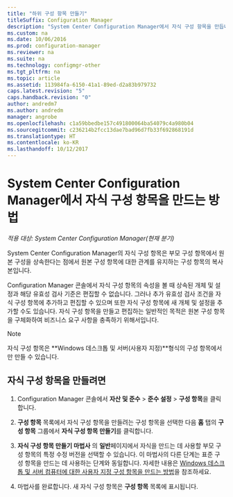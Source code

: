 ```yaml
---
title: "하위 구성 항목 만들기"
titleSuffix: Configuration Manager
description: "System Center Configuration Manager에서 자식 구성 항목을 만듭니다."
ms.custom: na
ms.date: 10/06/2016
ms.prod: configuration-manager
ms.reviewer: na
ms.suite: na
ms.technology: configmgr-other
ms.tgt_pltfrm: na
ms.topic: article
ms.assetid: 113984fa-6150-41a1-89ed-d2a83b979732
caps.latest.revision: "5"
caps.handback.revision: "0"
author: andredm7
ms.author: andredm
manager: angrobe
ms.openlocfilehash: c1a59bbedbe157c491800064ba54079c4a980b04
ms.sourcegitcommit: c236214b2fcc13dae7bad96d7fb33f692868191d
ms.translationtype: HT
ms.contentlocale: ko-KR
ms.lasthandoff: 10/12/2017
---
```

# <a name="how-to-create-child-configuration-items-in-system-center-configuration-manager"></a>System Center Configuration Manager에서 자식 구성 항목을 만드는 방법

*적용 대상: System Center Configuration Manager(현재 분기)*

System Center Configuration Manager의 자식 구성 항목은 부모 구성 항목에서 원본 구성을 상속한다는 점에서 원본 구성 항목에 대한 관계를 유지하는 구성 항목의 복사본입니다.  

Configuration Manager 콘솔에서 자식 구성 항목의 속성을 볼 때 상속된 개체 및 설정과 해당 유효성 검사 기준은 편집할 수 없습니다. 그러나 추가 유효성 검사 조건을 자식 구성 항목에 추가하고 편집할 수 있으며 또한 자식 구성 항목에 새 개체 및 설정을 추가할 수도 있습니다.
자식 구성 항목을 만들고 편집하는 일반적인 목적은 원본 구성 항목을 구체화하여 비즈니스 요구 사항을 충족하기 위해서입니다.  

> [!NOTE]  
>  자식 구성 항목은 **Windows 데스크톱 및 서버(사용자 지정)**형식의 구성 항목에서만 만들 수 있습니다.  

## <a name="to-create-a-child-configuration-item"></a>자식 구성 항목을 만들려면  

1.  Configuration Manager 콘솔에서 **자산 및 준수** > **준수 설정** > **구성 항목**을 클릭합니다.  

3.  **구성 항목** 목록에서 자식 구성 항목을 만들려는 구성 항목을 선택한 다음 **홈** 탭의 **구성 항목** 그룹에서 **자식 구성 항목 만들기**를 클릭합니다.  

4.  **자식 구성 항목 만들기 마법사** 의 **일반**페이지에서 자식을 만드는 데 사용할 부모 구성 항목의 특정 수정 버전을 선택할 수 있습니다. 이 마법사의 다른 단계는 표준 구성 항목을 만드는 데 사용하는 단계와 동일합니다. 자세한 내용은 [Windows 데스크톱 및 서버 컴퓨터에 대한 사용자 지정 구성 항목을 만드는 방법](../../compliance/deploy-use/create-custom-configuration-items-for-windows-desktop-and-server-computers-managed-with-the-client.md)을 참조하세요.  

5.  마법사를 완료합니다. 새 자식 구성 항목은 **구성 항목** 목록에 표시됩니다.  

